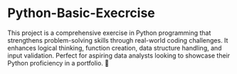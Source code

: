 # Python-Basic-Execrcise
This project is a comprehensive exercise in Python programming that strengthens problem-solving skills through real-world coding challenges. It enhances logical thinking, function creation, data structure handling, and input validation. Perfect for aspiring data analysts looking to showcase their Python proficiency in a portfolio. 🚀
